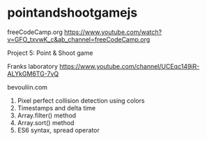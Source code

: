 # pointandshootgamejs

freeCodeCamp.org
https://www.youtube.com/watch?v=GFO_txvwK_c&ab_channel=freeCodeCamp.org

Project 5: Point & Shoot game

Franks laboratory
https://www.youtube.com/channel/UCEqc149iR-ALYkGM6TG-7vQ

bevouliin.com

1) Pixel perfect collision detection using colors
2) Timestamps and delta time
3) Array.filter() method
4) Array.sort() method
5) ES6 syntax, spread operator